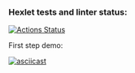### Hexlet tests and linter status:
[![Actions Status](https://github.com/MityaDementiy/frontend-testing-react-project-lvl1/workflows/hexlet-check/badge.svg)](https://github.com/MityaDementiy/frontend-testing-react-project-lvl1/actions)

First step demo:

[![asciicast](https://asciinema.org/a/hG0GPyHBK4wEwvEbQ7cybAtRy.svg)](https://asciinema.org/a/hG0GPyHBK4wEwvEbQ7cybAtRy)